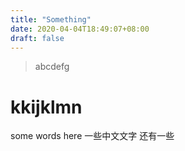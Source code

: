 ```yaml
---
title: "Something"
date: 2020-04-04T18:49:07+08:00
draft: false
---
```

> abcdefg
# kkijklmn
some words here
一些中文文字
还有一些
